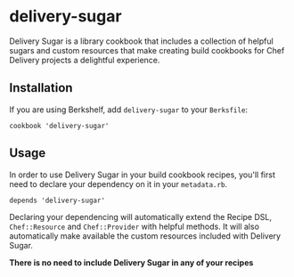 delivery-sugar
==============

Delivery Sugar is a library cookbook that includes a collection of helpful
sugars and custom resources that make creating build cookbooks for Chef
Delivery projects a delightful experience.

Installation
------------

If you are using Berkshelf, add `delivery-sugar` to your `Berksfile`:

    cookbook 'delivery-sugar'


Usage
-----
In order to use Delivery Sugar in your build cookbook recipes, you'll first
need to declare your dependency on it in your `metadata.rb`.

    depends 'delivery-sugar'

Declaring your dependencing will automatically extend the Recipe DSL,
`Chef::Resource` and `Chef::Provider` with helpful methods. It will also
automatically make available the custom resources included with Delivery Sugar.

**There is no need to include Delivery Sugar in any of your recipes**
